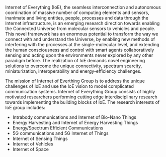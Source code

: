 Internet of Everything (IoE), the seamless interconnection and autonomous coordination of massive number of computing elements and sensors, inanimate and living entities, people, processes and data through the Internet infrastructure, is an emerging research direction towards enabling the Connected Universe from molecular sensors to vehicles and people. This novel framework has an enormous potential to transform the way we connect with and understand the Universe, by enabling new methods of interfering with the processes at the single-molecular level, and extending the human consciousness and control with smart agents collaboratively sensing and acting upon the environments never explored by any other paradigm before. The realization of IoE demands novel engineering solutions to overcome the unique connectivity, spectrum scarcity, miniaturization, interoperability and energy-efficiency challenges.

The mission of Internet of Everthing Group is to address the unique challenges of IoE and use the IoE vision to model complicated communication systems. Internet of Everything Group consists of highly motivated researchers performing cutting edge interdisciplinary research towards implementing the building blocks of IoE. The research interests of IoE group includes:

- Intrabody communications and Internet of Bio-Nano Things
- Energy Harvesting and Internet of Energy Harvesting Things
- Energy/Spectrum Efficient Communications
- 5G communications and 5G Internet of Things
- Internet of Sensing Things
- Internet of Vehicles
- Internet of Space